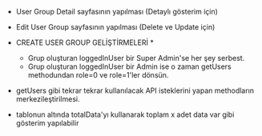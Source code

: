 * User Group Detail sayfasının yapılması (Detaylı gösterim için)
* Edit User Group sayfasının yapılması (Delete ve Update için)

* CREATE USER GROUP GELİŞTİRMELERİ *
    - Grup oluşturan loggedInUser bir Super Admin'se her şey serbest.
    - Grup oluşturan loggedInUser bir Admin ise o zaman getUsers methodundan role=0 ve role=1'ler dönsün.

* getUsers gibi tekrar tekrar kullanılacak API isteklerini yapan methodların merkezileştirilmesi.



* tablonun altında totalData'yı kullanarak toplam x adet data var gibi gösterim yapılabilir